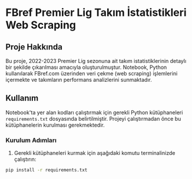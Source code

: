 # FBref Premier Lig Takım İstatistikleri Web Scraping

## Proje Hakkında
Bu proje, 2022-2023 Premier Lig sezonuna ait takım istatistiklerinin detaylı bir şekilde çıkarılması amacıyla oluşturulmuştur. Notebook, Python kullanılarak FBref.com üzerinden veri çekme (web scraping) işlemlerini içermekte ve takımların performans analizlerini sunmaktadır.

## Kullanım
Notebook'ta yer alan kodları çalıştırmak için gerekli Python kütüphaneleri `requirements.txt` dosyasında belirtilmiştir. Projeyi çalıştırmadan önce bu kütüphanelerin kurulması gerekmektedir.

### Kurulum Adımları
1. Gerekli kütüphaneleri kurmak için aşağıdaki komutu terminalinizde çalıştırın:
```bash
pip install -r requirements.txt
